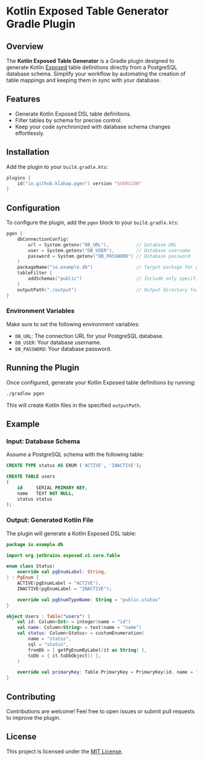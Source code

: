 # Kotlin Exposed Table Generator Gradle Plugin

## Overview

The **Kotlin Exposed Table Generator** is a Gradle plugin designed to generate
Kotlin [Exposed](https://github.com/JetBrains/Exposed) table definitions directly from a PostgreSQL database schema.
Simplify your workflow by automating the creation of table mappings and keeping them in sync with your database.

## Features

- Generate Kotlin Exposed DSL table definitions.
- Filter tables by schema for precise control.
- Keep your code synchronized with database schema changes effortlessly.

## Installation

Add the plugin to your `build.gradle.kts`:

```kotlin
plugins {
    id("io.github.klahap.pgen") version "$VERSION"
}
```

## Configuration

To configure the plugin, add the `pgen` block to your `build.gradle.kts`:

```kotlin
pgen {
    dbConnectionConfig(
        url = System.getenv("DB_URL"),          // Database URL
        user = System.getenv("DB_USER"),        // Database username
        password = System.getenv("DB_PASSWORD") // Database password
    )
    packageName("io.example.db")                // Target package for generated tables
    tableFilter {
        addSchemas("public")                    // Include only specific schemas (e.g., "public")
    }
    outputPath("./output")                      // Output directory for generated files
}
```

### Environment Variables

Make sure to set the following environment variables:

- `DB_URL`: The connection URL for your PostgreSQL database.
- `DB_USER`: Your database username.
- `DB_PASSWORD`: Your database password.

## Running the Plugin

Once configured, generate your Kotlin Exposed table definitions by running:

```bash
./gradlew pgen
```

This will create Kotlin files in the specified `outputPath`.

## Example

### Input: Database Schema

Assume a PostgreSQL schema with the following table:

```sql
CREATE TYPE status AS ENUM ('ACTIVE', 'INACTIVE');

CREATE TABLE users
(
    id     SERIAL PRIMARY KEY,
    name   TEXT NOT NULL,
    status status
);
```

### Output: Generated Kotlin File

The plugin will generate a Kotlin Exposed DSL table:

```kotlin
package io.example.db

import org.jetbrains.exposed.v1.core.Table

enum class Status(
    override val pgEnumLabel: String,
) : PgEnum {
    ACTIVE(pgEnumLabel = "ACTIVE"),
    INACTIVE(pgEnumLabel = "INACTIVE");

    override val pgEnumTypeName: String = "public.status"
}

object Users : Table("users") {
    val id: Column<Int> = integer(name = "id")
    val name: Column<String> = text(name = "name")
    val status: Column<Status> = customEnumeration(
        name = "status",
        sql = "status",
        fromDb = { getPgEnumByLabel(it as String) },
        toDb = { it.toDbObject() },
    )

    override val primaryKey: Table.PrimaryKey = PrimaryKey(id, name = "users_pkey")
}
```

## Contributing

Contributions are welcome! Feel free to open issues or submit pull requests to improve the plugin.

## License

This project is licensed under the [MIT License](LICENSE).
